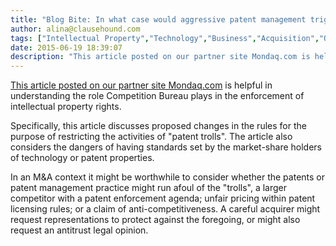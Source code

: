 ```yaml
---
title: "Blog Bite: In what case would aggressive patent management trigger the scrutiny of the Competition Bureau?"
author: alina@clausehound.com
tags: ["Intellectual Property","Technology","Business","Acquisition","Ownership of Intellectual Property","Definition of Intellectual Property","Intellectual Property Transfer","Small Business Corner","IP Transfer","Blog Bites","Mondaq","Canada (General)"]
date: 2015-06-19 18:39:07
description: "This article posted on our partner site Mondaq.com is helpful in understanding the role Competition Bureau plays in the enforcement of intellectual property rights. Specifically, this article discus..."
---
```


[This article posted on our partner site Mondaq.com](http://www.mondaq.com/canada/x/405918/Patent/Competition+Bureau+Releases+Draft+Update+Of+Intellectual+Property+Enforcement+Guidelines+Addressing+Conduct+Involving+Patent+Assertion+Entities+And+Industry+Standard+Patents) is helpful in understanding the role Competition Bureau plays in the enforcement of intellectual property rights.

Specifically, this article discusses proposed changes in the rules for the purpose of restricting the activities of "patent trolls". The article also considers the dangers of having standards set by the market-share holders of technology or patent properties.

In an M&A context it might be worthwhile to consider whether the patents or patent management practice might run afoul of the "trolls", a larger competitor with a patent enforcement agenda; unfair pricing within patent licensing rules; or a claim of anti-competitiveness. A careful acquirer might request representations to protect against the foregoing, or might also request an antitrust legal opinion.
